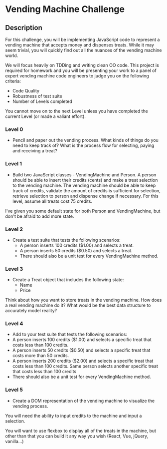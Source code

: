 # Vending Machine Challenge

## Description
For this challenge, you will be implementing JavaScript code to represent a vending machine that accepts money and dispenses treats. While it may seem trivial, you will quickly find out all the nuances of the vending machine world.

We will focus heavily on TDDing and writing clean OO code. This project is required for homework and you will be presenting your work to a panel of expert vending machine code engineers to judge you on the following criteria:
* Code Quality
* Robustness of test suite
* Number of Levels completed

You cannot move on to the next Level unless you have completed the current Level (or made a valiant effort).

### Level 0
* Pencil and paper out the vending process. What kinds of things do you need to keep track of? What is the process flow for selecting, paying and receiving a treat?

### Level 1
* Build two JavaScript classes - VendingMachine and Person. A
person should be able to insert their credits (cents) and make a treat selection to the vending machine. The vending machine should be able to keep track of credits, validate the amount of credits is sufficient for selection, retrieve selection to person and dispense change if necessary. For this level, assume all treats cost 75 credits.

I've given you some default state for both Person and VendingMachine, but don't be afraid to add more state.

### Level 2
* Create a test suite that tests the following scenarios:
  * A person inserts 100 credits ($1.00) and selects a treat.
  * A person inserts 50 credits ($0.50) and selects a treat.
  * There should also be a unit test for every VendingMachine method.

### Level 3
* Create a Treat object that includes the following state:
  * Name
  * Price

Think about how you want to store treats in the vending machine. How does a real vending machine do it? What would be the best data structure to accurately model reality?

### Level 4
* Add to your test suite that tests the following scenarios:
* A person inserts 100 credits ($1.00) and selects a specific treat that costs less than 100 credits.
* A person inserts 50 credits ($0.50) and selects a specific treat that costs more than 50 credits.
* A person inserts 200 credits ($2.00) and selects a specific treat that costs less than 100 credits. Same person selects another specific treat that costs less than 100 credits
* There should also be a unit test for every VendingMachine method.

### Level 5
* Create a DOM representation of the vending machine to visualize the vending process.

You will need the ability to input credits to the machine and input a selection.

You will want to use flexbox to display all of the treats in the machine, but other than that you can build it any way you wish (React, Vue, jQuery, vanilla...)
